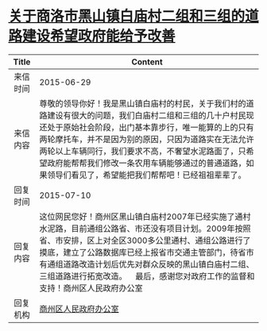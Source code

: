 # <a href="http://www.shangluo.gov.cn/zmhd/ldxxxx.jsp?urltype=leadermail.LeaderMailContentUrl&wbtreeid=1112&leadermailid=3222">关于商洛市黑山镇白庙村二组和三组的道路建设希望政府能给予改善</a>
| Title |                                                                                           Content                                                                                            |
|:-----:|----------------------------------------------------------------------------------------------------------------------------------------------------------------------------------------------|
| 来信时间  | 2015-06-29                                                                                                                                                                                   |
| 来信内容  | 尊敬的领导你好！我是黑山镇白庙村的村民，关于我们村的道路建设有很大的问题，我们白庙村二组和三组的几十户村民现还处于原始社会阶段，出门基本靠步行，唯一能算的上的只有两轮摩托车，并不是因为别的原因，只因为道路实在无法允许两轮以上车辆同行，我们要求不高，不奢望水泥路面了，只希望政府能帮帮我们修改一条农用车辆能够通过的普通道路，如果领导们看见了，希望能把我们帮帮吧！已经祖祖辈辈了。 |
| 回复时间  | 2015-07-10                                                                                                                                                                                   |
| 回复内容  | 这位网民您好！商州区黑山镇白庙村2007年已经实施了通村水泥路，目前通组公路省、市还没有项目计划。2009年按照省、市安排，区上对全区3000多公里通村、通组公路进行了摸底，建立了公路数据库已经上报省市交通主管部门，待省市有通组道路改造计划后优先对群众反映的黑山镇白庙村二组、三组道路进行拓宽改造。    最后，感谢您对政府工作的监督和支持！商州区人民政府办公室        |
| 回复机构  | <a href="../../category/agencies/商州区人民政府办公室.md">商州区人民政府办公室</a>                                                                                                                               |